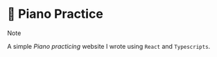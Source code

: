 # 🎹 Piano Practice

> [!NOTE]
> A simple *Piano practicing* website I wrote using `React` and `Typescripts`.
